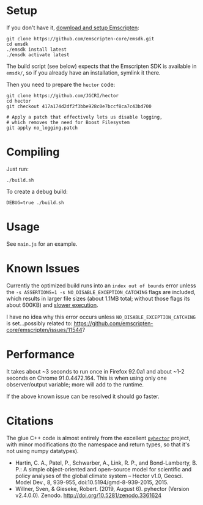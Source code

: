# Setup

If you don't have it, [download and setup Emscripten](https://emscripten.org/docs/getting_started/downloads.html):

```
git clone https://github.com/emscripten-core/emsdk.git
cd emsdk
./emsdk install latest
./emsdk activate latest
```

The build script (see below) expects that the Emscripten SDK is available in `emsdk/`, so if you already have an installation, symlink it there.

Then you need to prepare the `hector` code:

```
git clone https://github.com/JGCRI/hector
cd hector
git checkout 417a174d2df2f3bbe928c0e7bccf8ca7c43bd700

# Apply a patch that effectively lets us disable logging,
# which removes the need for Boost Filesystem
git apply no_logging.patch
```

# Compiling

Just run:

```
./build.sh
```

To create a debug build:

```
DEBUG=true ./build.sh
```

# Usage

See `main.js` for an example.

# Known Issues

Currently the optimized build runs into an `index out of bounds` error unless the `-s ASSERTIONS=1 -s NO_DISABLE_EXCEPTION_CATCHING` flags are included, which results in larger file sizes (about 1.1MB total; without those flags its about 600KB) and [slower execution](https://github.com/emscripten-core/emscripten/blob/main/src/settings.js#L647).

I have no idea why this error occurs unless `NO_DISABLE_EXCEPTION_CATCHING` is set...possibly related to: <https://github.com/emscripten-core/emscripten/issues/11544>?

# Performance

It takes about ~3 seconds to run once in Firefox 92.0a1 and about ~1-2 seconds on Chrome 91.0.4472.164. This is when using only one observer/output variable; more will add to the runtime.

If the above known issue can be resolved it should go faster.

# Citations

The glue C++ code is almost entirely from the excellent [`pyhector`](https://github.com/openclimatedata/pyhector) project, with minor modifications (to the namespace and return types, so that it's not using numpy datatypes).

- Hartin, C. A., Patel, P., Schwarber, A., Link, R. P., and Bond-Lamberty, B. P.: A simple object-oriented and open-source model for scientific and policy analyses of the global climate system – Hector v1.0, Geosci. Model Dev., 8, 939-955, doi:10.5194/gmd-8-939-2015, 2015.
- Willner, Sven, & Gieseke, Robert. (2019, August 6). pyhector (Version v2.4.0.0). Zenodo. http://doi.org/10.5281/zenodo.3361624
